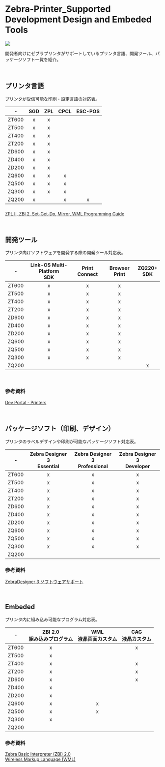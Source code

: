 # Zebra-Printer_Supported Development Design and Embeded Tools

<img src="https://cdn.pixabay.com/photo/2019/10/09/07/28/development-4536630_1280.png">

<br>

開発者向けにゼブラプリンタがサポートしているプリンタ言語、開発ツール、パッケージソフト一覧を紹介。

<br>

## プリンタ言語
プリンタが受信可能な印刷・設定言語の対応表。

| \-    | SGD | ZPL | CPCL | ESC-POS |
| :-----: | :---: | :---: | :----: | :-------: |
| ZT600 | x   | x   |      |         |
| ZT500 | x   | x   |      |         |
| ZT400 | x   | x   |      |         |
| ZT200 | x   | x   |      |         |
| ZD600 | x   | x   |      |         |
| ZD400 | x   | x   |      |         |
| ZD200 | x   | x   |      |         |
| ZQ600 | x   | x   | x    |         |
| ZQ500 | x   | x   | x    |         |
| ZQ300 | x   | x   | x    |         |
| ZQ200 | x   |     | x    | x       |

### 
[ZPL II, ZBI 2, Set-Get-Do, Mirror, WML Programming Guide](https://docs.zebra.com/us/en/printers/software/zpl-pg/zpl-ii,-zbi-2,-set-get-do,-mirror,-wml-programming-guide.html)

<br>

## 開発ツール
プリンタ向けソフトウェアを開発する際の開発ツール対応表。

| \-    | Link-OS Multi-Platform<br>SDK | Print Connect | Browser Print | ZQ220+<br>SDK |
| :-----: | :--------------------------: | :-------------: | :-------------: | :----------: |
| ZT600 | x                          | x             | x             |            |
| ZT500 | x                          | x             | x             |            |
| ZT400 | x                          | x             | x             |            |
| ZT200 | x                          | x             | x             |            |
| ZD600 | x                          | x             | x             |            |
| ZD400 | x                          | x             | x             |            |
| ZD200 | x                          | x             | x             |            |
| ZQ600 | x                          | x             | x             |            |
| ZQ500 | x                          | x             | x             |            |
| ZQ300 | x                          | x             | x             |            |
| ZQ200 |                            |               |               | x          |

<br>

### 参考資料
[Dev Portal - Printers](https://developer.zebra.com/products/printers)

<br>

## パッケージソフト（印刷、デザイン）
プリンタのラベルデザインや印刷が可能なパッケージソフト対応表。

| \-    | Zebra Designer 3 <br>Essential | Zebra Designer 3 <br>Professional | Zebra Designer 3 <br>Developer |
| :-----: | :--------------------------: | :-----------------------------: | :--------------------------: |
| ZT600 | x                          | x                             | x                          |
| ZT500 | x                          | x                             | x                          |
| ZT400 | x                          | x                             | x                          |
| ZT200 | x                          | x                             | x                          |
| ZD600 | x                          | x                             | x                          |
| ZD400 | x                          | x                             | x                          |
| ZD200 | x                          | x                             | x                          |
| ZQ600 | x                          | x                             | x                          |
| ZQ500 | x                          | x                             | x                          |
| ZQ300 | x                          | x                             | x                          |
| ZQ200 |                            |                               |                            |


### 参考資料
[ZebraDesigner 3 ソフトウェアサポート](https://www.zebra.com/jp/ja/support-downloads/software/printer-software/zebra-designer-3-downloads.html)

<br>


## Embeded
プリンタ内に組み込み可能なプログラム対応表。

| \-    | ZBI 2.0<br>組み込みプログラム | WML<br>液晶画面カスタム | CAG<br>液晶カスタム |
| :-----: | :--------------------: | :---------------: | :-------------: |
| ZT600 | x                    |                 | x             |
| ZT500 | x                    |                 |               |
| ZT400 | x                    |                 | x             |
| ZT200 | x                    |                 | x             |
| ZD600 | x                    |                 | x             |
| ZD400 | x                    |                 |               |
| ZD200 | x                    |                 |               |
| ZQ600 | x                    | x               |               |
| ZQ500 | x                    | x               |               |
| ZQ300 | x                    |                 |               |
| ZQ200 |                      |                 |               |

### 参考資料
[Zebra Basic Interpreter (ZBI) 2.0](https://developer.zebra.com/content/Zebra-Basic-Interpreter-2)  
[Wireless Markup Language (WML)](https://docs.zebra.com/us/en/printers/software/zpl-pg/wireless-markup-language-(wml).html)
